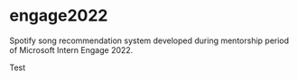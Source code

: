# engage2022
Spotify song recommendation system developed during mentorship period of Microsoft Intern Engage 2022.

Test
